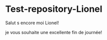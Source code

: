 # Test-repository-Lionel

Salut s encore moi Lionel!

je vous souhaite une excellente fin de journée!